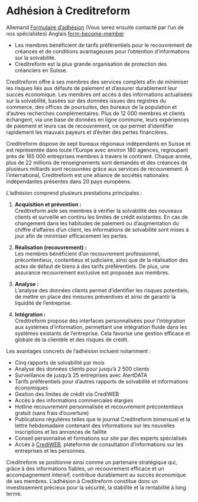 # Adhésion à Creditreform
Allemand [Formulaire d’adhésion](https://www.creditreform.ch/mitgliedschaft/mitglied-werden/formular-mitglied-werden) (Vous serez ensuite contacté par l’un de nos spécialistes)
Anglais [form-become-member](https://www.creditreform.ch/en/membership/become-member/form-become-member)
- Les membres bénéficient de tarifs préférentiels pour le recouvrement de créances et de conditions avantageuses pour l’obtention d’informations sur la solvabilité.
- Creditreform est la plus grande organisation de protection des créanciers en Suisse.

Creditreform offre à ses membres des services complets afin de minimiser les risques liés aux défauts de paiement et d’assurer durablement leur succès économique. Les membres ont accès à des informations actualisées sur la solvabilité, basées sur des données issues des registres du commerce, des offices de poursuites, des bureaux de la population et d’autres recherches complémentaires. Plus de 12 000 membres et clients échangent, via une base de données en ligne commune, leurs expériences de paiement et leurs cas de recouvrement, ce qui permet d’identifier rapidement les mauvais payeurs et d’éviter des pertes financières.

Creditreform dispose de sept bureaux régionaux indépendants en Suisse et est représentée dans toute l’Europe avec environ 180 agences, regroupant près de 165 000 entreprises membres à travers le continent. Chaque année, plus de 22 millions de renseignements sont demandés et des créances de plusieurs milliards sont recouvrées grâce aux services de recouvrement. À l’international, Creditreform est une alliance de sociétés nationales indépendantes présentes dans 20 pays européens.

L’adhésion comprend plusieurs prestations principales :

1. **Acquisition et prévention :**  
   Creditreform aide ses membres à vérifier la solvabilité des nouveaux clients et surveille en continu les limites de crédit existantes. En cas de changement dans les habitudes de paiement ou d’augmentation du chiffre d’affaires d’un client, les informations de solvabilité sont mises à jour afin de minimiser efficacement les pertes.

2. **Réalisation (recouvrement) :**  
   Les membres bénéficient d’un recouvrement professionnel, précontentieux, contentieux et judiciaire, ainsi que de la réalisation des actes de défaut de biens à des tarifs préférentiels. De plus, une assurance recouvrement exclusive est proposée aux membres.

3. **Analyse :**  
   L’analyse des données clients permet d’identifier les risques potentiels, de mettre en place des mesures préventives et ainsi de garantir la liquidité de l’entreprise.

4. **Intégration :**  
   Creditreform propose des interfaces personnalisées pour l’intégration aux systèmes d’information, permettant une intégration fluide dans les systèmes existants de l’entreprise. Cela favorise une gestion efficace et globale de la clientèle et des risques de crédit.

Les avantages concrets de l’adhésion incluent notamment :

- Cinq rapports de solvabilité par mois
- Analyse des données clients pour jusqu’à 2 500 clients
- Surveillance de jusqu’à 25 entreprises avec AlertDATA
- Tarifs préférentiels pour d’autres rapports de solvabilité et informations économiques
- Gestion des limites de crédit via CrediWEB
- Accès à des informations commerciales élargies
- Hotline recouvrement personnalisée et recouvrement précontentieux gratuit (sans frais d’ouverture)
- Publications régulières telles que le journal Creditreform bimensuel et la lettre hebdomadaire contenant des informations sur les nouvelles inscriptions et les annonces de faillite
- Conseil personnalisé et formations sur site par des experts spécialisés
- Accès à [CrediWEB](https://www.crediweb.ch), plateforme de consultation d’informations sur les entreprises et les personnes.

Creditreform se positionne ainsi comme un partenaire stratégique qui, grâce à des informations fiables, un recouvrement efficace et un accompagnement intensif, contribue durablement au succès économique de ses membres. L’adhésion à Creditreform constitue donc un investissement précieux pour la sécurité, la stabilité et la rentabilité à long terme.